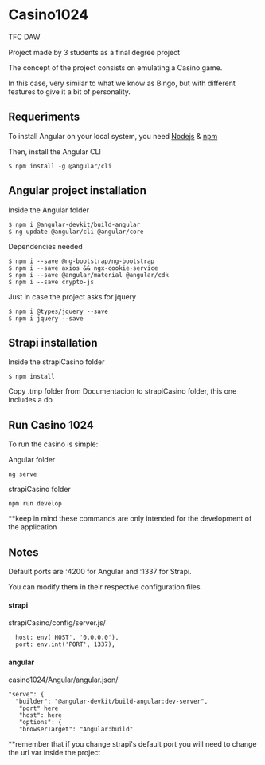 # Casino1024

TFC DAW

Project made by 3 students as a final degree project 

The concept of the project consists on emulating a Casino game. 

In this case, very similar to what we know as Bingo, but with different features to give it a bit of personality. 

## Requeriments

To install Angular on your local system, you need [Nodejs](https://nodejs.org/en/about/releases/) & [npm](https://docs.npmjs.com/about-npm)

Then, install the Angular CLI

```
$ npm install -g @angular/cli
```

## Angular project installation 

Inside the Angular folder

```
$ npm i @angular-devkit/build-angular
$ ng update @angular/cli @angular/core 
```

Dependencies needed
```
$ npm i --save @ng-bootstrap/ng-bootstrap
$ npm i --save axios && ngx-cookie-service
$ npm i --save @angular/material @angular/cdk
$ npm i --save crypto-js
```
Just in case the project asks for jquery
```
$ npm i @types/jquery --save
$ npm i jquery --save
```
## Strapi installation

Inside the strapiCasino folder

```
$ npm install
```
Copy .tmp folder from Documentacion to strapiCasino folder, this one includes a db 

## Run Casino 1024

To run the casino is simple:

Angular folder
```
ng serve 
```
strapiCasino folder
```
npm run develop
```
**keep in mind these commands are only intended for the development of the application 

## Notes

Default ports are :4200 for Angular and :1337 for Strapi.

You can modify them in their respective configuration files.

#### strapi

strapiCasino/config/server.js/
```
  host: env('HOST', '0.0.0.0'),
  port: env.int('PORT', 1337),
```

#### angular 

casino1024/Angular/angular.json/
```
"serve": {
  "builder": "@angular-devkit/build-angular:dev-server",
   "port" here
   "host": here
   "options": {
   "browserTarget": "Angular:build"
```

**remember that if you change strapi's default port you will need to change the url var inside the project
